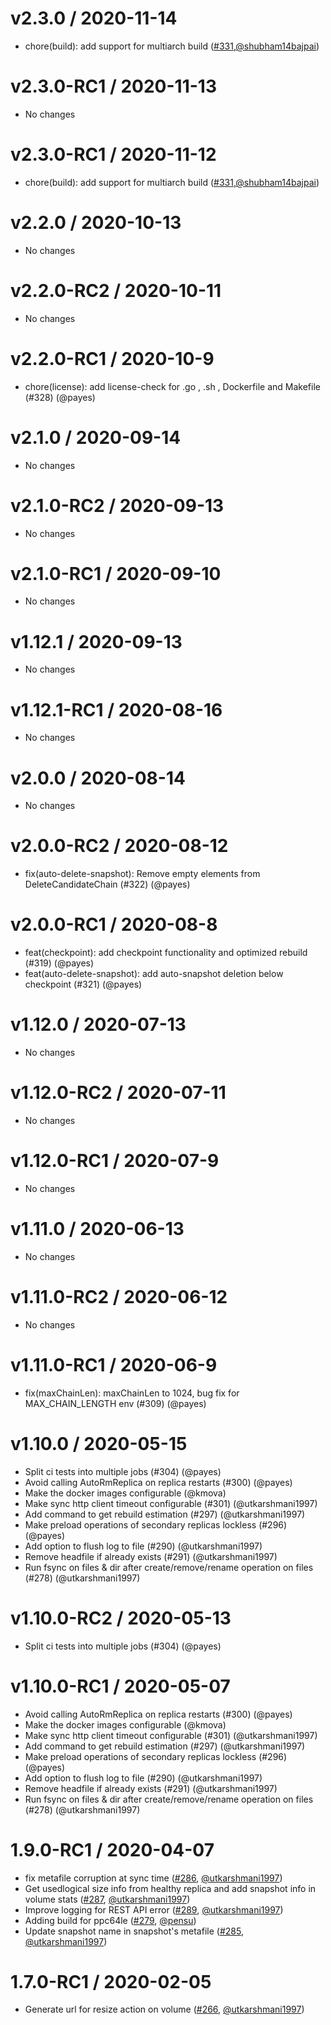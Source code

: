 v2.3.0 / 2020-11-14
========================
* chore(build): add support for multiarch build ([#331](https://github.com/openebs/upgrade/pull/32),[@shubham14bajpai](https://github.com/shubham14bajpai))

v2.3.0-RC1 / 2020-11-13
========================
* No changes

v2.3.0-RC1 / 2020-11-12
========================
* chore(build): add support for multiarch build ([#331](https://github.com/openebs/upgrade/pull/32),[@shubham14bajpai](https://github.com/shubham14bajpai))

v2.2.0 / 2020-10-13
========================
  
  * No changes

v2.2.0-RC2 / 2020-10-11
========================
  
  * No changes

v2.2.0-RC1 / 2020-10-9
========================

  * chore(license): add license-check for .go , .sh , Dockerfile and Makefile (#328) (@payes)

v2.1.0 / 2020-09-14
========================
  
  * No changes

v2.1.0-RC2 / 2020-09-13
========================
  
  * No changes

v2.1.0-RC1 / 2020-09-10
========================

  * No changes

v1.12.1 / 2020-09-13
========================
  
  * No changes

v1.12.1-RC1 / 2020-08-16
========================

  * No changes

v2.0.0 / 2020-08-14
========================
  
  * No changes

v2.0.0-RC2 / 2020-08-12
========================
  
  * fix(auto-delete-snapshot): Remove empty elements from DeleteCandidateChain (#322) (@payes)

v2.0.0-RC1 / 2020-08-8
========================

  * feat(checkpoint): add checkpoint functionality and optimized rebuild (#319) (@payes)
  * feat(auto-delete-snapshot): add auto-snapshot deletion below checkpoint (#321) (@payes)

v1.12.0 / 2020-07-13
========================
  
  * No changes

v1.12.0-RC2 / 2020-07-11
========================
  
  * No changes

v1.12.0-RC1 / 2020-07-9
========================

  * No changes

v1.11.0 / 2020-06-13
========================
  
  * No changes

v1.11.0-RC2 / 2020-06-12
========================
  
  * No changes

v1.11.0-RC1 / 2020-06-9
========================
  
  * fix(maxChainLen): maxChainLen to 1024, bug fix for MAX_CHAIN_LENGTH env (#309) (@payes)
  
v1.10.0 / 2020-05-15
========================

  * Split ci tests into multiple jobs (#304) (@payes)
  * Avoid calling AutoRmReplica on replica restarts (#300) (@payes)
  * Make the docker images configurable (@kmova)
  * Make sync http client timeout configurable (#301) (@utkarshmani1997)
  * Add command to get rebuild estimation (#297) (@utkarshmani1997)
  * Make preload operations of secondary replicas lockless (#296) (@payes)
  * Add option to flush log to file (#290) (@utkarshmani1997)
  * Remove headfile if already exists (#291) (@utkarshmani1997)
  * Run fsync on files & dir after create/remove/rename operation on files (#278) (@utkarshmani1997)

v1.10.0-RC2 / 2020-05-13
========================

  * Split ci tests into multiple jobs (#304) (@payes)

v1.10.0-RC1 / 2020-05-07
========================

  * Avoid calling AutoRmReplica on replica restarts (#300) (@payes)
  * Make the docker images configurable (@kmova)
  * Make sync http client timeout configurable (#301) (@utkarshmani1997)
  * Add command to get rebuild estimation (#297) (@utkarshmani1997)
  * Make preload operations of secondary replicas lockless (#296) (@payes)
  * Add option to flush log to file (#290) (@utkarshmani1997)
  * Remove headfile if already exists (#291) (@utkarshmani1997)
  * Run fsync on files & dir after create/remove/rename operation on files (#278) (@utkarshmani1997)

1.9.0-RC1 / 2020-04-07
========================

  *  fix metafile corruption at sync time ([#286](https://www.github.com/openebs/jiva#286), [@utkarshmani1997](https://github.com/utkarshmani1997))
  *  Get usedlogical size info from healthy replica and add snapshot info in volume stats ([#287](https://www.github.com/openebs/jiva#287), [@utkarshmani1997](https://github.com/utkarshmani1997))
  *  Improve logging for REST API error ([#289](https://www.github.com/openebs/jiva#289), [@utkarshmani1997](https://github.com/utkarshmani1997))
  *  Adding build for ppc64le  ([#279](https://www.github.com/openebs/jiva#279), [@pensu](https://github.com/Pensu))
  *  Update snapshot name in snapshot's metafile ([#285](https://www.github.com/openebs/jiva#285), [@utkarshmani1997](https://github.com/utkarshmani1997))

1.7.0-RC1 / 2020-02-05
========================

  *  Generate url for resize action on volume ([#266](https://www.github.com/openebs/jiva#266), [@utkarshmani1997](https://github.com/utkarshmani1997))
